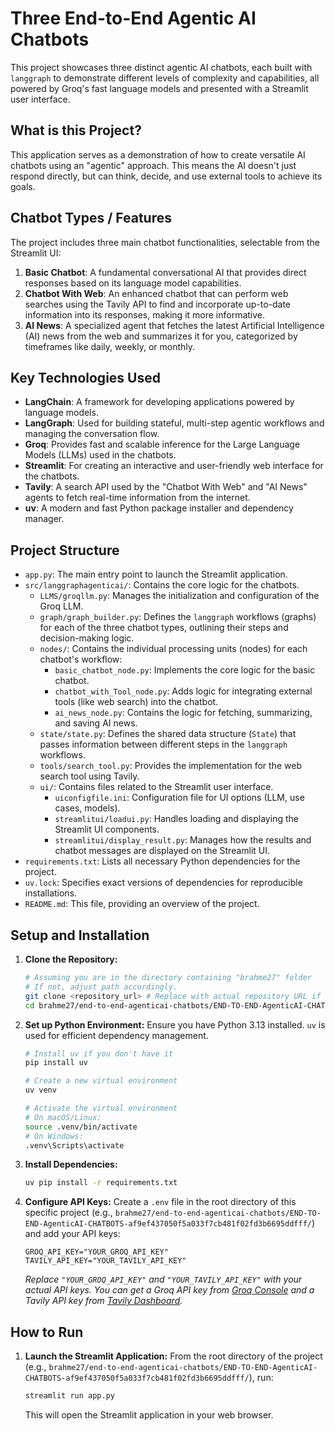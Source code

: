 # Three End-to-End Agentic AI Chatbots

This project showcases three distinct agentic AI chatbots, each built with `langgraph` to demonstrate different levels of complexity and capabilities, all powered by Groq's fast language models and presented with a Streamlit user interface.

## What is this Project?

This application serves as a demonstration of how to create versatile AI chatbots using an "agentic" approach. This means the AI doesn't just respond directly, but can think, decide, and use external tools to achieve its goals.

## Chatbot Types / Features

The project includes three main chatbot functionalities, selectable from the Streamlit UI:

1.  **Basic Chatbot**: A fundamental conversational AI that provides direct responses based on its language model capabilities.
2.  **Chatbot With Web**: An enhanced chatbot that can perform web searches using the Tavily API to find and incorporate up-to-date information into its responses, making it more informative.
3.  **AI News**: A specialized agent that fetches the latest Artificial Intelligence (AI) news from the web and summarizes it for you, categorized by timeframes like daily, weekly, or monthly.

## Key Technologies Used

  * **LangChain**: A framework for developing applications powered by language models.
  * **LangGraph**: Used for building stateful, multi-step agentic workflows and managing the conversation flow.
  * **Groq**: Provides fast and scalable inference for the Large Language Models (LLMs) used in the chatbots.
  * **Streamlit**: For creating an interactive and user-friendly web interface for the chatbots.
  * **Tavily**: A search API used by the "Chatbot With Web" and "AI News" agents to fetch real-time information from the internet.
  * **uv**: A modern and fast Python package installer and dependency manager.

## Project Structure

  * `app.py`: The main entry point to launch the Streamlit application.
  * `src/langgraphagenticai/`: Contains the core logic for the chatbots.
      * `LLMS/groqllm.py`: Manages the initialization and configuration of the Groq LLM.
      * `graph/graph_builder.py`: Defines the `langgraph` workflows (graphs) for each of the three chatbot types, outlining their steps and decision-making logic.
      * `nodes/`: Contains the individual processing units (nodes) for each chatbot's workflow:
          * `basic_chatbot_node.py`: Implements the core logic for the basic chatbot.
          * `chatbot_with_Tool_node.py`: Adds logic for integrating external tools (like web search) into the chatbot.
          * `ai_news_node.py`: Contains the logic for fetching, summarizing, and saving AI news.
      * `state/state.py`: Defines the shared data structure (`State`) that passes information between different steps in the `langgraph` workflows.
      * `tools/search_tool.py`: Provides the implementation for the web search tool using Tavily.
      * `ui/`: Contains files related to the Streamlit user interface.
          * `uiconfigfile.ini`: Configuration file for UI options (LLM, use cases, models).
          * `streamlitui/loadui.py`: Handles loading and displaying the Streamlit UI components.
          * `streamlitui/display_result.py`: Manages how the results and chatbot messages are displayed on the Streamlit UI.
  * `requirements.txt`: Lists all necessary Python dependencies for the project.
  * `uv.lock`: Specifies exact versions of dependencies for reproducible installations.
  * `README.md`: This file, providing an overview of the project.

## Setup and Installation

1.  **Clone the Repository:**

    ```bash
    # Assuming you are in the directory containing "brahme27" folder
    # If not, adjust path accordingly.
    git clone <repository_url> # Replace with actual repository URL if available
    cd brahme27/end-to-end-agenticai-chatbots/END-TO-END-AgenticAI-CHATBOTS-af9ef437050f5a033f7cb481f02fd3b6695ddfff
    ```

2.  **Set up Python Environment:**
    Ensure you have Python 3.13 installed. `uv` is used for efficient dependency management.

    ```bash
    # Install uv if you don't have it
    pip install uv

    # Create a new virtual environment
    uv venv

    # Activate the virtual environment
    # On macOS/Linux:
    source .venv/bin/activate
    # On Windows:
    .venv\Scripts\activate
    ```

3.  **Install Dependencies:**

    ```bash
    uv pip install -r requirements.txt
    ```

4.  **Configure API Keys:**
    Create a `.env` file in the root directory of this specific project (e.g., `brahme27/end-to-end-agenticai-chatbots/END-TO-END-AgenticAI-CHATBOTS-af9ef437050f5a033f7cb481f02fd3b6695ddfff/`) and add your API keys:

    ```
    GROQ_API_KEY="YOUR_GROQ_API_KEY"
    TAVILY_API_KEY="YOUR_TAVILY_API_KEY"
    ```

    *Replace `"YOUR_GROQ_API_KEY"` and `"YOUR_TAVILY_API_KEY"` with your actual API keys. You can get a Groq API key from [Groq Console](https://console.groq.com/keys) and a Tavily API key from [Tavily Dashboard](https://app.tavily.com/home).*

## How to Run

1.  **Launch the Streamlit Application:**
    From the root directory of the project (e.g., `brahme27/end-to-end-agenticai-chatbots/END-TO-END-AgenticAI-CHATBOTS-af9ef437050f5a033f7cb481f02fd3b6695ddfff/`), run:

    ```bash
    streamlit run app.py
    ```

    This will open the Streamlit application in your web browser.
